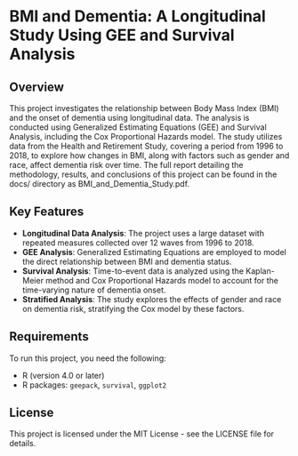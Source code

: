 # BMI and Dementia: A Longitudinal Study Using GEE and Survival Analysis

## Overview

This project investigates the relationship between Body Mass Index (BMI) and the onset of dementia using longitudinal data. The analysis is conducted using Generalized Estimating Equations (GEE) and Survival Analysis, including the Cox Proportional Hazards model. The study utilizes data from the Health and Retirement Study, covering a period from 1996 to 2018, to explore how changes in BMI, along with factors such as gender and race, affect dementia risk over time. The full report detailing the methodology, results, and conclusions of this project can be found in the docs/ directory as BMI_and_Dementia_Study.pdf.

## Key Features

- **Longitudinal Data Analysis**: The project uses a large dataset with repeated measures collected over 12 waves from 1996 to 2018.
- **GEE Analysis**: Generalized Estimating Equations are employed to model the direct relationship between BMI and dementia status.
- **Survival Analysis**: Time-to-event data is analyzed using the Kaplan-Meier method and Cox Proportional Hazards model to account for the time-varying nature of dementia onset.
- **Stratified Analysis**: The study explores the effects of gender and race on dementia risk, stratifying the Cox model by these factors.

## Requirements

To run this project, you need the following:

- R (version 4.0 or later)
- R packages: `geepack`, `survival`, `ggplot2`

## License

This project is licensed under the MIT License - see the LICENSE file for details.
